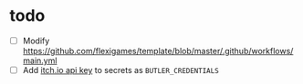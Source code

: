 # todo 

- [ ] Modify https://github.com/flexigames/template/blob/master/.github/workflows/main.yml
- [ ] Add [itch.io api key](https://itch.io/user/settings/api-keys) to secrets as `BUTLER_CREDENTIALS`
